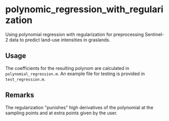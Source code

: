 # polynomic_regression_with_regularization
Using polynomial regression with regularization for preprocessing Sentinel-2 data to predict land-use intensities in graslands.

## Usage
The coefficients for the resulting polynom are calculated in `polynomial_regression.m`.
An example file for testing is provided in `test_regression.m`.

## Remarks
The regularization "punishes" high derivatives of the polynomial at the sampling points and at extra points given by the user.
